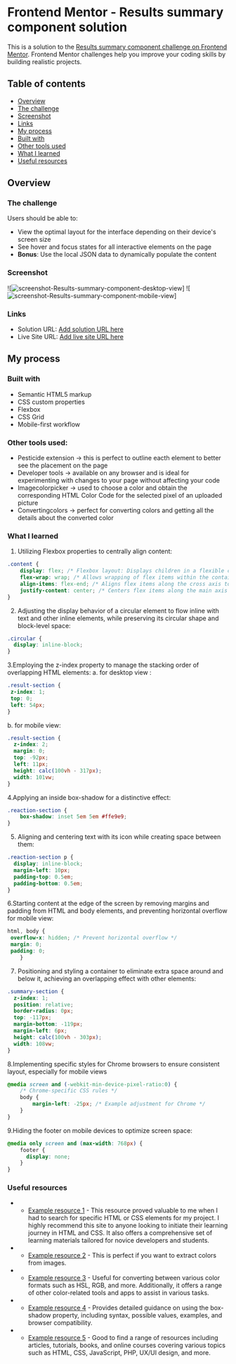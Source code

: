 # Frontend Mentor - Results summary component solution

This is a solution to the [Results summary component challenge on Frontend Mentor](https://www.frontendmentor.io/challenges/results-summary-component-CE_K6s0maV). Frontend Mentor challenges help you improve your coding skills by building realistic projects. 

## Table of contents

  - [Overview](#overview)
  - [The challenge](#the-challenge)
  - [Screenshot](#screenshot)
  - [Links](#links)
  - [My process](#my-process)
  - [Built with](#built-with)
  - [Other tools used](#other-tools-used)
  - [What I learned](#what-i-learned)
  - [Useful resources](#useful-resources)

## Overview

### The challenge

Users should be able to:

- View the optimal layout for the interface depending on their device's screen size
- See hover and focus states for all interactive elements on the page
- **Bonus**: Use the local JSON data to dynamically populate the content

### Screenshot

![<img src="images/desktop-view.png" alt="screenshot-Results-summary-component-desktop-view">]
![<img src="images/mobile-view.png" alt="screenshot-Results-summary-component-mobile-view">]



### Links

- Solution URL: [Add solution URL here](https://github.com/andr-ch/Results-summary-component.git)
- Live Site URL: [Add live site URL here](https://andr-ch.github.io/Results-summary-component/)

## My process

### Built with

- Semantic HTML5 markup
- CSS custom properties
- Flexbox
- CSS Grid
- Mobile-first workflow  


### Other tools used:
- Pesticide extension -> this is perfect to outline eacth element to better see the placement on the page  
- Developer tools -> available on any browser and is ideal for experimenting with changes to your page without affecting your code
- Imagecolorpicker -> used to choose a color and obtain the corresponding HTML Color Code for the selected pixel of an uploaded picture
- Convertingcolors -> perfect for converting colors and getting all the details about the converted color

### What I learned

1. Utilizing Flexbox properties to centrally align content: 
```css
.content {
    display: flex; /* Flexbox layout: Displays children in a flexible container */
    flex-wrap: wrap; /* Allows wrapping of flex items within the container */
    align-items: flex-end; /* Aligns flex items along the cross axis to the bottom */
    justify-content: center; /* Centers flex items along the main axis */
}
```

2. Adjusting the display behavior of a circular element to flow inline with text and other inline elements, while preserving its circular shape and block-level space:
```css
.circular {
  display: inline-block;
}
```

3.Employing the z-index property to manage the stacking order of overlapping HTML elements:
a. for desktop view :
```css
.result-section {
 z-index: 1;
 top: 0; 
 left: 54px; 
}
```
b. for mobile view:
```css
.result-section {
  z-index: 2;
  margin: 0;
  top: -92px;
  left: 11px;
  height: calc(100vh - 317px);
  width: 101vw;
}
```
4.Applying an inside box-shadow for a distinctive effect: 
```css
.reaction-section {
    box-shadow: inset 5em 5em #ffe9e9;
}
```

5. Aligning and centering text with its icon while creating space between them:
```css
.reaction-section p {
  display: inline-block; 
  margin-left: 10px;
  padding-top: 0.5em;
  padding-bottom: 0.5em;
}
```

6.Starting content at the edge of the screen by removing margins and padding from HTML and body elements, and preventing horizontal overflow for mobile view:
```css
html, body {
 overflow-x: hidden; /* Prevent horizontal overflow */
 margin: 0;
 padding: 0;
    }
```

7. Positioning and styling a container to eliminate extra space around and below it, achieving an overlapping effect with other elements:
```css
.summary-section {
  z-index: 1;
  position: relative;
  border-radius: 0px;
  top: -117px;
  margin-bottom: -119px;
  margin-left: 6px;
  height: calc(100vh - 303px);
  width: 108vw;
}
```

8.Implementing specific styles for Chrome browsers to ensure consistent layout, especially for mobile views
```css
@media screen and (-webkit-min-device-pixel-ratio:0) {
    /* Chrome-specific CSS rules */
    body {
        margin-left: -25px; /* Example adjustment for Chrome */
    }
}
```

9.Hiding the footer on mobile devices to optimize screen space:
```css
@media only screen and (max-width: 768px) {
    footer {
      display: none; 
    }
}
```


### Useful resources

- - [Example resource 1](https://developer.mozilla.org/en-US/) - This resource proved valuable to me when I had to search for specific HTML or CSS elements for my project. I highly recommend this site to anyone looking to initiate their learning journey in HTML and CSS. It also offers a comprehensive set of learning materials tailored for novice developers and students.

- -  [Example resource 2](https://imagecolorpicker.com/) - This is perfect if you want to extract colors from images.

- - [Example resource 3](https://convertingcolors.com/) -  Useful for converting between various color formats such as HSL, RGB, and more. Additionally, it offers a range of other color-related tools and apps to assist in various tasks.

- -  [Example resource 4](https://developer.mozilla.org/en-US/docs/Web/CSS/box-shadow) - Provides detailed guidance on using the box-shadow property, including syntax, possible values, examples, and browser compatibility.


- -  [Example resource 5](https://www.sitepoint.com/) - Good to find a range of resources including articles, tutorials, books, and online courses covering various topics such as HTML, CSS, JavaScript, PHP, UX/UI design, and more.
